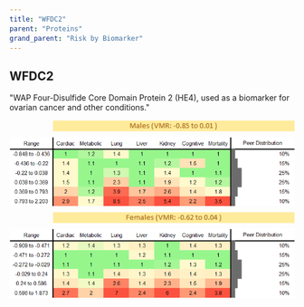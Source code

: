 ```yaml
---
title: "WFDC2"
parent: "Proteins"
grand_parent: "Risk by Biomarker"
---
```



## WFDC2


"WAP Four-Disulfide Core Domain Protein 2 (HE4), used as a biomarker for ovarian cancer and other conditions."

<div style="display: flex; flex-direction: column; gap: 10px;">

  <img src="/assets/images/vmrbiomarker_wfdc2__male.png" alt="WFDC2 VMR Male" style="margin-left: 15%">
  <img src="/assets/images/rr_wfdc2__male.png" alt="WFDC2 RR Male">

  <img src="/assets/images/vmrbiomarker_wfdc2__female.png" alt="WFDC2 VMR Female" style="margin-left: 15%; ">
  <img src="/assets/images/rr_wfdc2__female.png" alt="WFDC2 RR Female">

</div>



